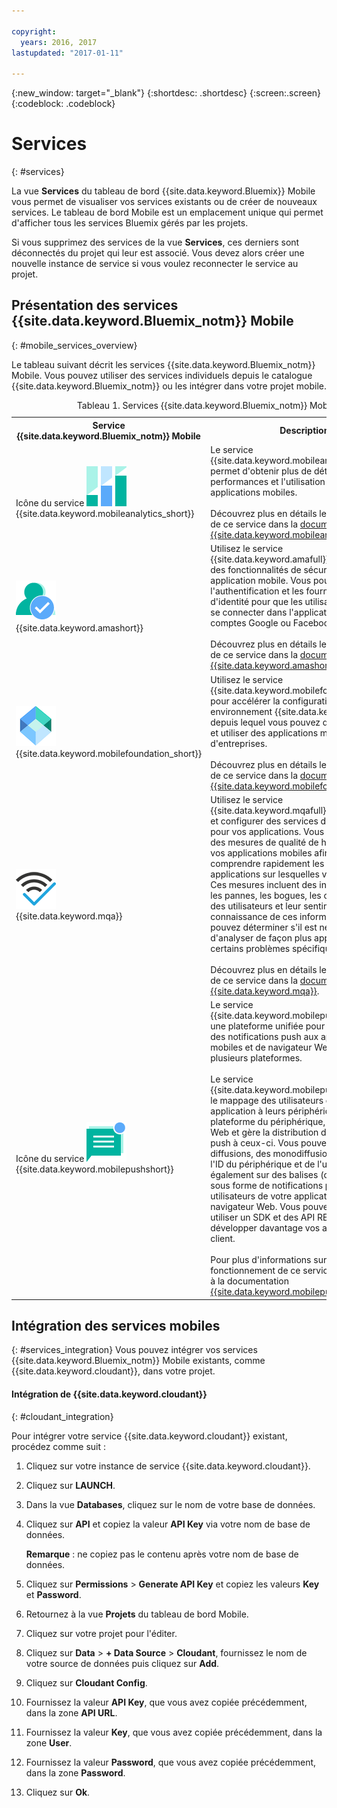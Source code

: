 ```yaml
---

copyright:
  years: 2016, 2017
lastupdated: "2017-01-11"

---
```

{:new_window: target="_blank"}
{:shortdesc: .shortdesc}
{:screen:.screen}
{:codeblock: .codeblock}

# Services
{: #services}

La vue **Services** du tableau de bord {{site.data.keyword.Bluemix}} Mobile vous permet de visualiser vos services existants ou de créer de nouveaux services. Le tableau de bord Mobile est un emplacement unique qui permet d'afficher tous les services Bluemix gérés par les projets.  

Si vous supprimez des services de la vue **Services**, ces derniers sont déconnectés du projet qui leur est associé. Vous devez alors créer une nouvelle instance de service si vous voulez reconnecter le service au projet.

## Présentation des services {{site.data.keyword.Bluemix_notm}} Mobile
{: #mobile_services_overview}

Le tableau suivant décrit les services {{site.data.keyword.Bluemix_notm}} Mobile. Vous pouvez utiliser des services individuels depuis le catalogue {{site.data.keyword.Bluemix_notm}} ou les intégrer dans votre projet mobile.

<table summary="Ce tableau décrit les services {{site.data.keyword.Bluemix_notm}} Mobile et fournit des liens vers la documentation des services">
<caption>Tableau 1. Services {{site.data.keyword.Bluemix_notm}} Mobile</caption>
<th>Service {{site.data.keyword.Bluemix_notm}} Mobile</th>
<th>Description</th>
<tr>
<td> Icône du service <img src="images/mobile_analytics_icon.png" alt="{{site.data.keyword.mobileanalytics_short}} "><br/>{{site.data.keyword.mobileanalytics_short}}</td>
<td valign="top">Le service {{site.data.keyword.mobileanalytics_full}} permet d'obtenir plus de détails sur les performances et l'utilisation de vos applications mobiles.<br/><br/> Découvrez plus en détails le fonctionnement de ce service dans la <a href="/docs/services/mobileanalytics/index.html" alt="lien vers la documentation {{site.data.keyword.mobileanalytics_short}}">documentation {{site.data.keyword.mobileanalytics_short}}</a>.
</td>
</tr>
<tr>
<td><img src="images/authentication_icon.png" alt="icône du service {{site.data.keyword.amashort}}"><br/>{{site.data.keyword.amashort}}</td>
<td valign="top">Utilisez le service {{site.data.keyword.amafull}}  pour ajouter des fonctionnalités de sécurité à votre application mobile. Vous pouvez configurer l'authentification et les fournisseurs d'identité pour que les utilisateurs puissent se connecter dans l'application avec leurs comptes Google ou Facebook existants.<br/><br/>
Découvrez plus en détails le fonctionnement de ce service dans la <a href="/docs/services/mobileaccess/index.html" alt="lien vers la documentation {{site.data.keyword.amashort}}">documentation {{site.data.keyword.amashort}}</a>.</td>
</tr>
<tr>
<td><img src="images/MFPFoundation_icon.png" alt="icône du service {{site.data.keyword.mobilefoundation_short}}"><br/>{{site.data.keyword.mobilefoundation_short}}</td>
<td valign="top">Utilisez le service {{site.data.keyword.mobilefoundation_long}} pour accélérer la configuration d'un environnement {{site.data.keyword.mfp_full}} depuis lequel vous pouvez développer, tester et utiliser des applications mobiles d'entreprises.<br/><br/>
Découvrez plus en détails le fonctionnement de ce service dans la <a href="/docs/services/mobilefoundation/index.html" alt="lien vers la documentation {{site.data.keyword.mobilefoundation_short}}">documentation {{site.data.keyword.mobilefoundation_short}}</a>.</td>
</tr>
<tr>
<td><img src="images/mqa_icon.png" alt="icône du service {{site.data.keyword.mqa}}"><br/>{{site.data.keyword.mqa}}</td>
<td valign="top">Utilisez le service {{site.data.keyword.mqafull}} pour découvrir et configurer des services de qualité mobile pour vos applications. Vous pouvez afficher des mesures de qualité de haut niveau pour vos applications mobiles afin de pouvoir comprendre rapidement les problèmes des applications sur lesquelles vous travaillez. Ces mesures incluent des informations sur les pannes, les bogues, les commentaires des utilisateurs et leur sentiment. En prenant connaissance de ces informations, vous pouvez déterminer s'il est nécessaire d'analyser de façon plus approfondie certains problèmes spécifiques.<br/><br/>
Découvrez plus en détails le fonctionnement de ce service dans la <a href="/docs/services/MobileQualityAssurance/index.html" alt="lien vers la documentation {{site.data.keyword.mqa}}">documentation {{site.data.keyword.mqa}}</a>.</td>
</tr>
<tr>
<td>Icône du service <img src="images/push_icon.png" alt="{{site.data.keyword.mobilepushshort}} "><br/>{{site.data.keyword.mobilepushshort}}</td>
<td valign="top">Le service {{site.data.keyword.mobilepushfull}} fournit une plateforme unifiée pour envoyer et gérer des notifications push aux applications mobiles et de navigateur Web et ciblant plusieurs plateformes.
<br/><br/>
Le service {{site.data.keyword.mobilepushshort}} gère le mappage des utilisateurs de votre application à leurs périphériques, à la plateforme du périphérique, aux navigateurs Web et gère la distribution des notifications push à ceux-ci. Vous pouvez envoyer des diffusions, des monodiffusions (basées sur l'ID du périphérique et de l'utilisateur) et également sur des balises (ou des rubriques) sous forme de notifications push aux utilisateurs de votre application mobile et du navigateur Web. Vous pouvez également utiliser un SDK et des API REST pour développer davantage vos applications client.
<br/><br/>
Pour plus d'informations sur le fonctionnement de ce service, reportez-vous à la documentation <a href="/docs/services/mobilepush/index.html" alt="{{site.data.keyword.mobilepushshort}} lien vers la documentation">{{site.data.keyword.mobilepushshort}}</a>.</td>
</table>

## Intégration des services mobiles
{: #services_integration}
Vous pouvez intégrer vos services {{site.data.keyword.Bluemix_notm}} Mobile existants, comme {{site.data.keyword.cloudant}}, dans votre projet.


#### Intégration de {{site.data.keyword.cloudant}}
{: #cloudant_integration}

Pour intégrer votre service {{site.data.keyword.cloudant}} existant, procédez comme suit :

1. Cliquez sur votre instance de service {{site.data.keyword.cloudant}}.
2. Cliquez sur **LAUNCH**.
3. Dans la vue **Databases**, cliquez sur le nom de votre base de données.
4. Cliquez sur **API** et copiez la valeur **API Key** via votre nom de base de données.

   **Remarque** : ne copiez pas le contenu après votre nom de base de données.

5. Cliquez sur **Permissions** > **Generate API Key** et copiez les valeurs **Key** et **Password**.
6. Retournez à la vue **Projets** du tableau de bord Mobile.
7. Cliquez sur votre projet pour l'éditer.
8. Cliquez sur **Data** > **+ Data Source** > **Cloudant**, fournissez le nom de votre source de données puis cliquez sur **Add**.
9. Cliquez sur **Cloudant Config**.
10. Fournissez la valeur **API Key**, que vous avez copiée précédemment, dans la zone **API URL**.
11. Fournissez la valeur **Key**, que vous avez copiée précédemment, dans la zone **User**.
12. Fournissez la valeur **Password**, que vous avez copiée précédemment, dans la zone **Password**.
13. Cliquez sur **Ok**.
